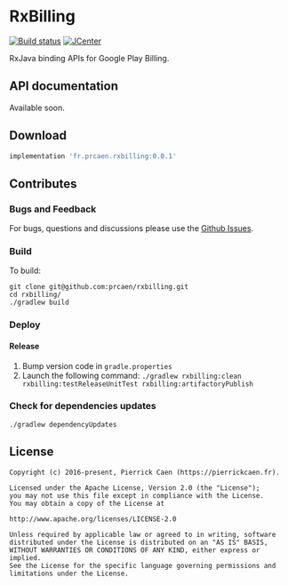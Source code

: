 # RxBilling
[![Build status](https://api.travis-ci.org/prcaen/rxbilling.svg?branch=master)](https://travis-ci.org/prcaen/rxbilling) [ ![JCenter](https://api.bintray.com/packages/prcaen/maven/rxbilling/images/download.svg) ](https://bintray.com/prcaen/maven/rxbilling/_latestVersion)

RxJava binding APIs for Google Play Billing.

## API documentation
Available soon.

## Download

```groovy
implementation 'fr.prcaen.rxbilling:0.0.1'
```

## Contributes

### Bugs and Feedback

For bugs, questions and discussions please use the [Github Issues](https://github.com/prcaen/rxbilling/issues).

### Build

To build:

```
git clone git@github.com:prcaen/rxbilling.git
cd rxbilling/
./gradlew build
```

### Deploy

#### Release

1. Bump version code in `gradle.properties` 
2. Launch the following command: `./gradlew rxbilling:clean rxbilling:testReleaseUnitTest rxbilling:artifactoryPublish`

### Check for dependencies updates

```
./gradlew dependencyUpdates
```

## License

    Copyright (c) 2016-present, Pierrick Caen (https://pierrickcaen.fr).

    Licensed under the Apache License, Version 2.0 (the "License");
    you may not use this file except in compliance with the License.
    You may obtain a copy of the License at

    http://www.apache.org/licenses/LICENSE-2.0

    Unless required by applicable law or agreed to in writing, software
    distributed under the License is distributed on an "AS IS" BASIS,
    WITHOUT WARRANTIES OR CONDITIONS OF ANY KIND, either express or implied.
    See the License for the specific language governing permissions and
    limitations under the License.
